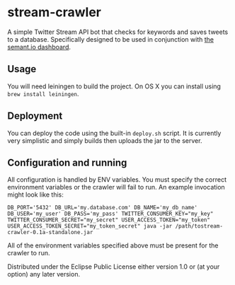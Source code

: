 # stream-crawler

A simple Twitter Stream API bot that checks for keywords and saves tweets to a
database. Specifically designed to be used in conjunction with [the semant.io
dashboard](http://dash.semant.io).

## Usage

You will need leiningen to build the project. On OS X you can install using
`brew install leiningen`.

## Deployment

You can deploy the code using the built-in `deploy.sh` script. It is currently
very simplistic and simply builds then uploads the jar to the server.

## Configuration and running

All configuration is handled by ENV variables. You must specify the correct
environment variables or the crawler will fail to run. An example invocation
might look like this:

```
DB_PORT='5432' DB_URL='my.database.com' DB_NAME='my_db_name' DB_USER='my_user' DB_PASS='my_pass' TWITTER_CONSUMER_KEY="my_key" TWITTER_CONSUMER_SECRET="my_secret" USER_ACCESS_TOKEN="my_token" USER_ACCESS_TOKEN_SECRET="my_token_secret" java -jar /path/tostream-crawler-0.1a-standalone.jar
```

All of the environment variables specified above must be present for the crawler
to run.

Distributed under the Eclipse Public License either version 1.0 or (at
your option) any later version.
